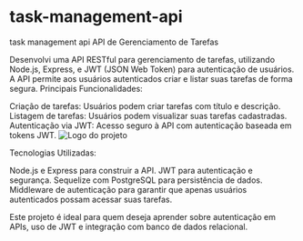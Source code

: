 # task-management-api
task management api 
API de Gerenciamento de Tarefas

Desenvolvi uma API RESTful para gerenciamento de tarefas, utilizando Node.js, Express, e JWT (JSON Web Token) para autenticação de usuários. A API permite aos usuários autenticados criar e listar suas tarefas de forma segura. Principais Funcionalidades:

Criação de tarefas: Usuários podem criar tarefas com título e descrição.
Listagem de tarefas: Usuários podem visualizar suas tarefas cadastradas.
Autenticação via JWT: Acesso seguro à API com autenticação baseada em tokens JWT.
![Logo do projeto](api-todo.png)

Tecnologias Utilizadas:

Node.js e Express para construir a API.
JWT para autenticação e segurança.
Sequelize com PostgreSQL para persistência de dados.
Middleware de autenticação para garantir que apenas usuários autenticados possam acessar suas tarefas.

Este projeto é ideal para quem deseja aprender sobre autenticação em APIs, uso de JWT e integração com banco de dados relacional.

